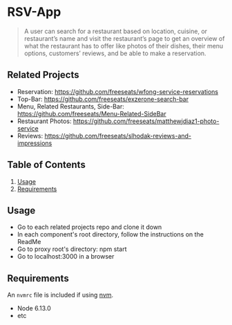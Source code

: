# RSV-App

> A user can search for a restaurant based on location, cuisine, or restaurant’s name and visit the restaurant’s page to get an overview of what the restaurant has to offer like photos of their dishes, their menu options, customers’ reviews, and be able to make a reservation.

## Related Projects

  - Reservation: https://github.com/freeseats/wfong-service-reservations
  - Top-Bar: https://github.com/freeseats/exzerone-search-bar
  - Menu, Related Restaurants, Side-Bar: https://github.com/freeseats/Menu-Related-SideBar
  - Restaurant Photos: https://github.com/freeseats/matthewjdiaz1-photo-service
  - Reviews: https://github.com/freeseats/slhodak-reviews-and-impressions

## Table of Contents

1. [Usage](#Usage)
1. [Requirements](#requirements)

## Usage

- Go to each related projects repo and clone it down
- In each component's root directory, follow the instructions on the ReadMe
- Go to proxy root's directory: npm start
- Go to localhost:3000 in a browser

## Requirements

An `nvmrc` file is included if using [nvm](https://github.com/creationix/nvm).

- Node 6.13.0
- etc

